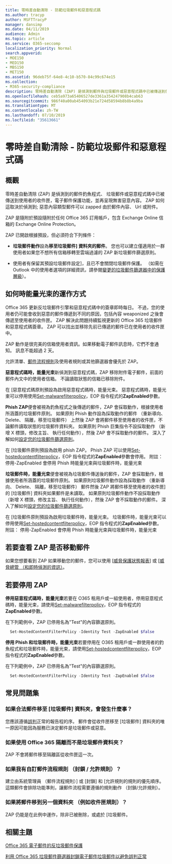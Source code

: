 ```yaml
---
title: 零時差自動清除 - 防範垃圾郵件和惡意程式碼
ms.author: tracyp
author: MSFTTracyP
manager: dansimp
ms.date: 04/11/2019
audience: Admin
ms.topic: article
ms.service: O365-seccomp
localization_priority: Normal
search.appverid:
- MOE150
- MED150
- MBS150
- MET150
ms.assetid: 96deb75f-64e8-4c10-b570-84c99c674e15
ms.collection:
- M365-security-compliance
description: 零時差自動清除 (ZAP) 是偵測到郵件與垃圾郵件或惡意程式碼中已被傳送到使用者的收件匣，電子郵件保護功能，並再呈現無害惡意內容。 如何 ZAP 執行此動作，則偵測到的惡意內容類型而定。
ms.openlocfilehash: ceb5a973a65406527de3361a354247908b4cab63
ms.sourcegitcommit: 986f40a00ab454093b21e724d58594b8b8b4a9ba
ms.translationtype: MT
ms.contentlocale: zh-TW
ms.lasthandoff: 07/10/2019
ms.locfileid: "35613661"
---
```

# <a name="zero-hour-auto-purge---protection-against-spam-and-malware"></a>零時差自動清除 - 防範垃圾郵件和惡意程式碼

## <a name="overview"></a>概觀

零時差自動清除 (ZAP) 是偵測到的郵件釣魚程式、 垃圾郵件或惡意程式碼中已被傳送到使用者的收件匣，電子郵件保護功能，並再呈現無害惡意內容。 ZAP 如何這取決於偵測到; 惡意內容類型郵件可以 zapped 由於郵件內容、 Url 或附件。
  
ZAP 是隨附於預設隨附於任何 Office 365 訂用帳戶，包含 Exchange Online 信箱的 Exchange Online Protection。

ZAP 已開啟根據預設，但必須符合下列條件：
  
- **垃圾郵件動作**設為**移至垃圾郵件] 資料夾的郵件**。 您也可以建立僅適用於一群使用者如果您不想所有信箱移轉至雲端過濾的 ZAP 新垃圾郵件篩選原則。

- 使用者有保留其預設垃圾郵件設定]，且已不會關閉垃圾郵件保護。 （如需在 Outlook 中的使用者選項的詳細資訊，請參閱[變更的垃圾郵件篩選器中的保護層級](https://support.office.com/article/change-the-level-of-protection-in-the-junk-email-filter-e89c12d8-9d61-4320-8c57-d982c8d52f6b)）。 
  
## <a name="how-zap-works"></a>如何時能量光束的運作方式

Office 365 更新反垃圾郵件引擎和惡意程式碼中的簽章即時每日。 不過，您的使用者仍可能會收到惡意的郵件傳遞到不同的原因，包括內容 weaponized 之後會傳遞至使用者的收件匣。 ZAP 解決此問題持續監視更新的 Office 365 垃圾郵件和惡意程式碼簽章。 ZAP 可以找出並移除先前已傳遞的郵件已在使用者的收件匣中。

ZAP 動作是很完美的信箱使用者資訊。如果移動電子郵件訊息時，它們不會通知。 訊息不能超過 2 天。
  
允許清單、[郵件流程規則](https://go.microsoft.com/fwlink/p/?LinkId=722755)及使用者規則或其他篩選器會優先於 ZAP。

**惡意程式碼時，能量光束**新偵測到惡意程式碼，ZAP 移除附件電子郵件，前面的郵件內文中的使用者信箱。 不論讀取狀態的信箱已移除附件。

在 [惡意程式碼原則預設為啟用惡意程式碼時，能量光束。 惡意程式碼時，能量光束可以停用使用[Set-malwarefilterpolicy](https://docs.microsoft.com/en-us/powershell/module/exchange/antispam-antimalware/set-malwarefilterpolicy?view=exchange-ps)，EOP 指令程式的**ZapEnabled**參數。

**Phish ZAP**便會被視為釣魚程式之後傳遞的郵件，ZAP 會採取動作，根據使用者所涵蓋的垃圾郵件原則。 如果原則 Phish 動作設為採取動作的郵件 （重新導向、 Delete、 隔離，移至垃圾郵件） 上然後 ZAP 會將郵件移至使用者的收件匣，不論郵件讀取狀態的垃圾郵件資料夾。 如果原則 Phish 巨集指令不設採取動作 （新增 X 標頭，修改主旨、 執行任何動作），然後 ZAP 會不採取動作的郵件。 深入了解如何[設定您的垃圾郵件篩選原則](https://docs.microsoft.com/en-us/office365/securitycompliance/configure-your-spam-filter-policies)。

在 [垃圾郵件原則預設為啟用 phish ZAP。 Phish ZAP 可以使用[Set-hostedcontentfilterpolicy](https://go.microsoft.com/fwlink/p/?LinkId=722758)，EOP 指令程式的**ZapEnabled**參數會停用。
附註： 停用-ZapEnabled 會停用 Phish 時能量光束與垃圾郵件時，能量光束

**垃圾郵件時，能量光束**便會被視為垃圾郵件傳送後的郵件，ZAP 會採取動作，根據使用者所涵蓋的垃圾郵件原則。 如果原則垃圾郵件動作設為採取動作 （重新導向、 Delete、 隔離，移至垃圾郵件） 郵件然後 ZAP 將郵件移至使用者的收件匣] 的 [垃圾郵件] 資料夾如果郵件是未讀取。 如果原則垃圾郵件動作不設採取動作 （新增 X 標頭，修改主旨、 執行任何動作），然後 ZAP 會不採取動作的郵件。 深入了解如何[設定您的垃圾郵件篩選原則](https://docs.microsoft.com/en-us/office365/securitycompliance/configure-your-spam-filter-policies)。

在 [垃圾郵件原則預設為啟用垃圾郵件時，能量光束。 垃圾郵件時，能量光束可以停用使用[Set-hostedcontentfilterpolicy](https://go.microsoft.com/fwlink/p/?LinkId=722758)，EOP 指令程式的**ZapEnabled**參數。
附註： 停用-ZapEnabled 會停用 Phish 時能量光束與垃圾郵件時，能量光束

## <a name="to-see-if-zap-moved-your-message"></a>若要查看 ZAP 是否移動郵件

如果您想要看到 ZAP 如果移動您的郵件，您可以使用 [[威脅保護狀態報表](view-email-security-reports.md#threat-protection-status-report)] 或 [[威脅總管 （和即時偵測的資訊）](threat-explorer.md)。

## <a name="to-disable-zap"></a>若要停用 ZAP
**停用惡意程式碼時，能量光束**若要在 O365 租用戶或一組使用者，停用惡意程式碼時，能量光束，請使用[Set-malwarefilterpolicy](https://docs.microsoft.com/en-us/powershell/module/exchange/antispam-antimalware/set-malwarefilterpolicy?view=exchange-ps)，EOP 指令程式的**ZapEnabled**參數。

在下列範例中，ZAP 已停用名為"Test"的內容篩選原則。

```Powershell
  Set-HostedContentFilterPolicy -Identity Test -ZapEnabled $false
```
**停用 Phish 和垃圾郵件時，能量光束**若要停用在 O365 租用戶或一群使用者的釣魚程式和垃圾郵件時，能量光束，請使用[Set-hostedcontentfilterpolicy](https://go.microsoft.com/fwlink/p/?LinkId=722758)，EOP 指令程式的**ZapEnabled**參數。

在下列範例中，ZAP 已停用名為"Test"的內容篩選原則。

```Powershell
  Set-HostedContentFilterPolicy -Identity Test -ZapEnabled $false
```

## <a name="faq"></a>常見問題集

### <a name="what-happens-if-a-legitimate-message-is-moved-to-the-junk-mail-folder"></a>如果合法郵件移至 [垃圾郵件] 資料夾，會發生什麼事？
  
您應該遵循[誤判](prevent-email-from-being-marked-as-spam.md)正常的報告程的序。 郵件會從收件匣移至 [垃圾郵件] 資料夾的唯一原因可能因為服務已決定郵件是垃圾郵件或惡意。
  
### <a name="what-if-i-use-the-office-365-quarantine-instead-of-the-junk-mail-folder"></a>如果使用 Office 365 隔離而不是垃圾郵件資料夾？
  
ZAP 不會將郵件移至隔離區從收件匣這一次。
  
### <a name="what-if-i-have-a-custom-mail-flow-rule-block-allow-rule"></a>如果我有自訂郵件流程規則 （封鎖 / 允許規則）？
  
建立由系統管理員 （郵件流程規則）] 或 [封鎖] 和 [允許規則的規則的優先順序。 這類郵件會排除功能準則，讓郵件流程需要遵循的規則動作 （封鎖/允許規則）。

### <a name="what-if-a-message-is-moved-to-another-folder-eg-inbox-rule"></a>如果將郵件移到另一個資料夾 （例如收件匣規則）？
ZAP 仍能是在此例中運作，除非已被刪除，或處於 [垃圾郵件。

## <a name="related-topics"></a>相關主題

[Office 365 電子郵件的反垃圾郵件保護](anti-spam-protection.md)
  
[利用 Office 365 垃圾郵件篩選器封鎖電子郵件垃圾郵件以避免誤判正常](reduce-spam-email.md)
